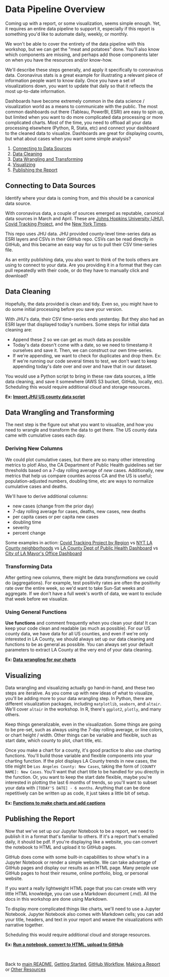 # Data Pipeline Overview

Coming up with a report, or some visualization, seems simple enough. Yet, it requires an entire data pipeline to support it, especially if this report is something you'd like to automate daily, weekly, or monthly.

We won't be able to cover the entirety of the data pipeline with this workshop, but we can get the "meat and potatoes" done. You'll also know which components are missing, and perhaps add those components later on when you have the resources and/or know-how.

We'll describe these steps generally, and apply it specifically to coronavirus data. Coronavirus stats is a great example for illustrating a relevant piece of information people want to know daily. Once you have a set of visualizations down, you want to update that daily so that it reflects the most up-to-date information.

Dashboards have become extremely common in the data science / visualization world as a means to communicate with the public. The most common dashboards out there (Tableau, PowerBI, ESRI) are easy to spin up, but limited when you want to do more complicated data processing or more complicated charts. Most of the time, you need to offload all your data processing elsewhere (Python, R, Stata, etc) and connect your dashboard to the cleaned data to visualize. Dashboards are great for displaying counts, but what about cases when you want some simple analysis?

1. [Connecting to Data Sources](#connecting-to-data-sources)
1. [Data Cleaning](#data-cleaning)
1. [Data Wrangling and Transforming](#data-wrangling-and-transforming)
1. [Visualizing](#visualizing)
1. [Publishing the Report](#publishing-the-report)


## Connecting to Data Sources

Identify where your data is coming from, and this should be a canonical data source.

With coronavirus data, a couple of sources emerged as reputable, canonical data sources in March and April. These are [Johns Hopkins University (JHU)](https://github.com/CSSEGISandData/COVID-19), [Covid Tracking Project](https://covidtracking.com/data), and the [New York Times](https://github.com/nytimes/covid-19-data). 

This repo uses JHU data. JHU provided county-level time-series data as ESRI layers and CSVs in their GitHub repo. CSVs can be read directly in GitHub, and this became an easy way for us to pull their CSV time-series file.

As an entity publishing data, you also want to think of the tools others are using to connect to your data. Are you providing it in a format that they can pull repeatedly with their code, or do they have to manually click and download?

## Data Cleaning

Hopefully, the data provided is clean and tidy. Even so, you might have to do some initial processing before you save your version.

With JHU's data, their CSV time-series ends yesterday. But they also had an ESRI layer that displayed today's numbers. Some steps for initial data cleaning are:
* Append these 2 so we can get as much data as possible
* Today's data doesn't come with a date, so we need to timestamp it ourselves and save it. Then, we can construct our own time-series.
* If we're appending, we want to check for duplicates and drop them. Ex: If we're running our code several times to test, we don't want to keep appending today's date over and over and have that in our dataset. 

You would use a Python script to bring in these raw data sources, a little data cleaning, and save it somewhere (AWS S3 bucket, GitHub, locally, etc). Scheduling this would require additional cloud and storage resources.

**Ex: [Import JHU US county data script](https://github.com/CityOfLosAngeles/covid19-indicators/blob/master/data/jhu_county.py)**

## Data Wrangling and Transforming

The next step is the figure out what you want to visualize, and how you need to wrangle and transform the data to get there. The US county data came with cumulative cases each day.

### Deriving New Columns

We could plot cumulative cases, but there are so many other interesting metrics to plot! Also, the CA Department of Public Health guidelines set tier thresholds based on a 7-day rolling average of *new* cases. Additionally, new metrics that help us compare counties across CA and the US is useful; population-adjusted numbers, doubling time, etc are ways to normalize cumulative cases and deaths.

We'll have to derive additional columns:

* new cases (change from the prior day)
* 7-day rolling average for cases, deaths, new cases, new deaths
* per capita cases or per capita new cases
* doubling time 
* severity
* percent change

Some examples in action: [Covid Tracking Project by Region](https://covidtracking.com/analysis-updates/outbreaks-ease-across-the-us-but-our-numbers-are-still-very-high-week-in-covid-19-data-jan-28) vs [NYT LA County neighborhoods](https://www.nytimes.com/interactive/2021/01/29/us/los-angeles-county-covid-rates.html) vs [LA County Dept of Public Health Dashboard](http://dashboard.publichealth.lacounty.gov/covid19_surveillance_dashboard/) vs [City of LA Mayor's Office Dashboard](https://corona-virus.la/data)


### Transforming Data

After getting new columns, there might be data *transformations* we could do (aggregations). For example, test positivity rates are often the positivity rate over the entire week, so we'd want to take Sun-Sat weeks and aggregate. If we don't have a full week's worth of data, we want to exclude that week before we visualize.

### Using General Functions

**Use functions** and comment frequently when you clean your data! It can keep your code clean and readable (as much as possible). For our US county data, we have data for all US counties, and even if we're only interested in LA County, we should always set up our data cleaning and functions to be as general as possible. You can always set your default parameters to extract LA County at the very end of your data cleaning.

**Ex: [Data wrangling for our charts](https://github.com/CityOfLosAngeles/covid19-indicators/blob/master/notebooks/utils.py)**

## Visualizing

Data wrangling and visualizing actually go hand-in-hand, and these two steps are iterative. As you come up with new ideas of what to visualize, you'll be adding more to your data wrangling step. In Python, there are different visualization packages, including `matplotlib`, `seaborn`, and `altair`. We'll cover `altair` in the workshop. In R, there's `ggplot2`, `plotly`, and many others.

Keep things generalizable, even in the visualization. Some things are going to be pre-set, such as always using the 7-day rolling average, or line colors, or chart height / width. Other things can be variable and flexible, such as start date, which county to plot, chart title, etc.

Once you make a chart for a county, it's good practice to also use charting functions. You'll build those variable and flexible components into your charting function. If the plot displays LA County trends in new cases, the title might be `Los Angeles County: New Cases`, taking the form of `[COUNTY NAME]: New Cases`. You'll want that chart title to be handled for you directly in the function. Or, you want to keep the start date flexible, maybe you're interested in plotting the last 6 months of trends, so you'll want to subset your data with `[TODAY'S DATE] - 6 months`. Anything that can be done repetitively can be written up as code, it just takes a little bit of setup.

**Ex: [Functions to make charts and add captions](https://github.com/CityOfLosAngeles/covid19-indicators/blob/master/notebooks/us_county_utils.py)**

## Publishing the Report

Now that we've set up our Jupyter Notebook to be a report, we need to publish it in a format that's familiar to others. If it's a report that's emailed daily, it should be pdf. If you're displaying like a website, you can convert the notebook to HTML and upload it to GitHub pages.

GitHub does come with some built-in capabilities to show what's in a Jupyter Notebook or render a simple website. We can take advantage of GitHub pages and display our results as an HTML page. Many people use GitHub pages to host their resume, online portfolio, blog, or personal website.

If you want a really lightweight HTML page that you can create with very little HTML knowledge, you can use a Markdown document (.md). All the docs in this workshop are done using Markdown. 

To display more complicated things like charts, we'll need to use a Jupyter Notebook. Jupyter Notebook also comes with Markdown cells; you can add your title, headers, and text in your report and weave the visualizations with narrative together.

Scheduling this would require additional cloud and storage resources.

**Ex: [Run a notebook, convert to HTML, upload to GitHub](https://github.com/CityOfLosAngeles/covid19-indicators/blob/master/report_county_trends.py)**

<br>

Back to [main README](./README.md), [Getting Started](./getting_started.md), [GitHub Workflow](./github_version_control.md), [Making a Report](./making_report.md) or [Other Resources](./other_resources.md) 
